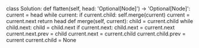 class Solution:
def flatten(self, head: 'Optional[Node]') -> 'Optional[Node]':
current = head
while current:
if current.child:
self.merge(current)
current = current.next
return head
def merge(self, current):
child = current.child
while child.next:
child = child.next
if current.next:
child.next = current.next
current.next.prev = child
current.next = current.child
current.child.prev = current
current.child = None